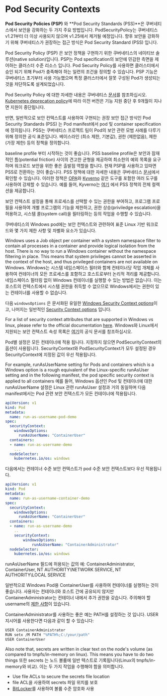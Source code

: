 # Pod Security Contexts


**Pod Security Policies (PSP)** 와 **Pod Security Standards (PSS)**은 쿠버네티스에서 보안을 강화하는 두 가지 주요 방법입니다. PodSecurityPolicy는 쿠버네티스 v1.21부터 더 이상 사용되지 않으며 v1.25에서 제거될 예정입니다. 향후 보안을 강화하기 위해 쿠버네티스가 권장하는 접근 방식은 Pod Security Standard (PSS) 입니다.

Pod Security Policy (PSP) 은 보안 정책을 구현하기 위한 쿠버네티스의 네이티브 솔루션(native solution)입니다. PSP는 Pod specification의 보안에 민감한 측면을 제어하는 클러스터 수준 리소스 입니다. Pod Security Policy를 사용하면 클러스터에서 승인 되기 위해 Pod가 충족해야 하는 일련의 조건을 정의할 수 있습니다.
PSP 기능은 쿠버네티스 초기부터 사용 가능했으며 특정 클러스터에서 잘못 구성된 Pod가 생성되는 것을 차단하도록 설계되었습니다.

Pod Security Policy 에 대한 자세한 내용은 쿠버네티스 [문서](https://kubernetes.io/docs/concepts/policy/pod-security-policy/)를 참조하십시오. [Kubernetes deprecation policy](https://kubernetes.io/docs/reference/using-api/deprecation-policy/)에 따라 이전 버전은 기능 지원 중단 후 9개월이 지나면 지원이 중단됩니다.

반면, 일반적으로 보안 컨텍스트를 사용하여 구현되는 권장 보안 접근 방식인 Pod Security Standards (PSS) 는 Pod manifest에서 pod 및 container specification에 정의됩니다. PSS는 쿠버네티스 프로젝트 팀이 Pod의 보안 관련 모범 사례를 다루기 위해 정의한 공식 표준입니다. 베이스라인 (최소 제한, 기본값), 권한 (제한없음), 제한 (가장 제한) 등의 정책을 정의합니다.

baseline profile 부터 시작하는 것이 좋습니다. PSS baseline profile은 보안과 잠재적인 틈(potential friction) 사이의 견고한 균형을 제공하여 최소한의 예외 목록을 요구하며 워크로드 보안을 위한 좋은 출발점 역할을 합니다. 현재 PSP를 사용하고 있따면 PSS로 전환하는 것이 좋습니다. PSS 정책에 대한 자세한 내용은 쿠버네티스 [문서](https://kubernetes.io/docs/concepts/security/pod-security-standards/)에서 확인할 수 있습니다. 이러한 정책은 [OPA](https://www.openpolicyagent.org/)와 [Kyverno](https://kyverno.io/) 같은 도구를 포함한 여러 도구를 사용하여 강제할 수 있습니다. 예를 들어, Kyverno는 [여기](https://kyverno.io/policies/pod-security/) 에서 PSS 정책의 전체 컬렉션을 제공합니다.

보안 컨텍스트 설정을 통해 프로세스를 선택할 수 있는 권한을 부여하고, 프로그램 프로필을 사용하여 개별 프로그램의 기능을 제한하고, 권한 상승(priviledge escalation)을 허용하고, 시스템 콜(system call)을 필터링하는 등의 작업을 수행할 수 있습니다.

쿠버네티스의 Windows pod에는 보안 컨텍스트와 관련하여 표준 Linux 기반 워크로드와 몇 가지 제한 사항 및 차별화 요소가 있습니다.

Windows uses a Job object per container with a system namespace filter to contain all processes in a container and provide logical isolation from the host. There is no way to run a Windows container without the namespace filtering in place. This means that system privileges cannot be asserted in the context of the host, and thus privileged containers are not available on Windows.
Windows는 시스템 네임스페이스 필터와 함께 컨테이너당 작업 개체를 사용하여 컨테이너의 모든 프로세스를 포함하고 호스트로부터 논리적 격리를 제공합니다. 네임스페이스 필터링 없이 Windows 컨테이너를 실행할 수 있는 방법은 없습니다. 이는 호스트의 컨텍스트에서 시스템 권한을 취득할 수 없으므로 Windows에서는 권한이 있는 컨테이너를 사용할 수 없습니다.

다음 `windowsOptions` 은 문서화된 유일한 [Windows Security Context options](https://kubernetes.io/docs/reference/generated/kubernetes-api/v1.20/#windowssecuritycontextoptions-v1-core)이고, 나머지는 일반적인 [Security Context options](https://kubernetes.io/docs/reference/generated/kubernetes-api/v1.21/#securitycontext-v1-core (https://kubernetes.io/docs/reference/generated/kubernetes-api/v1.21/#securitycontext-v1-core)) 입니다.

For a list of security context attributes that are supported in Windows vs linux, please refer to the official documentation [here](https://kubernetes.io/docs/setup/production-environment/windows/_print/#v1-container).
Windows와 Linux에서 지원되는 보안 컨텍스트 속성 목록은 [여기](https://kubernetes.io/docs/setup/production-environment/windows/_print/#v1-container)의 공식 문서를 참조하십시오.

Pod별 설정은 모든 컨테이너에 적용 됩니다. 지정하지 않으면 PodSecurityContext의 옵션이 사용됩니다. SecurityContext와 PodSecurityContext가 모두 설정된 경우 SecurityContext에 지정된 값이 우선 적용됩니다.

For example, runAsUserName setting for Pods and containers which is a Windows option is a rough equivalent of the Linux-specific runAsUser setting and in the following manifest, the pod specific security context is applied to all containers
예를 들어, Windows 옵션인 Pod 및 컨테이너에 대한 runAsUserName 설정은 Linux 관련 runAsUser 설정과 거의 동일하며 다음 manifest에서는 Pod 관련 보안 컨텍스트가 모든 컨테이너에 적용됩니다.

```yaml
apiVersion: v1
kind: Pod
metadata:
  name: run-as-username-pod-demo
spec:
  securityContext:
    windowsOptions:
      runAsUserName: "ContainerUser"
  containers:
  - name: run-as-username-demo
    ...
  nodeSelector:
    kubernetes.io/os: windows
```

다음에서는 컨테이너 수준 보안 컨텍스트가 pod 수준 보안 컨텍스트보다 우선 적용됩니다.

```yaml
apiVersion: v1
kind: Pod
metadata:
  name: run-as-username-container-demo
spec:
  securityContext:
    windowsOptions:
      runAsUserName: "ContainerUser"
  containers:
  - name: run-as-username-demo
    ..
    securityContext:
        windowsOptions:
            runAsUserName: "ContainerAdministrator"
  nodeSelector:
    kubernetes.io/os: windows
```

runAsUserName 필드에 허용되는 값의 예: ContainerAdministrator, ContainerUser, NT AUTHORITY\NETWORK SERVICE, NT AUTHORITY\LOCAL SERVICE

일반적으로 Windows Pod용 ContainerUser를 사용하여 컨테이너를 실행하는 것이 좋습니다. 사용자는 컨테이너와 호스트 간에 공유되지 않지만 ContainerAdministrator는 컨테이너 내에서 추가 권한을 갖습니다. 주의해야 할 username의 [제한 사항](https://kubernetes.io/docs/tasks/configure-pod-container/configure-runasusername/#windows-username-limitations)이 있습니다.

ContainerAdministrator를 사용하는 좋은 예는 PATH를 설정하는 것 입니다. USER 지시어를 사용한다면 다음과 같이 할 수 있습니다:

```bash
USER ContainerAdministrator
RUN setx /M PATH "%PATH%;C:/your/path"
USER ContainerUser
```

Also note that, secrets are written in clear text on the node's volume (as compared to tmpfs/in-memory on linux). This means you have to do two things
또한 secrets 는 노드 볼륨에 일반 텍스트로 기록됩니다(Linux의 tmpfs/in-memory와 비교). 이는 두 가지 작업을 수행해야 함을 의미합니다.

* Use file ACLs to secure the secrets file location
* file ACL을 사용하여 secrets 파일 위치를 보호
* [BitLocker](https://docs.microsoft.com/en-us/windows/security/information-protection/bitlocker/bitlocker-how-to-deploy-on-windows-server)를 사용하여 볼륨 수준 암호화 사용

